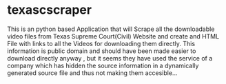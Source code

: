 # texascscraper

This is an python based Application that will Scrape all the downloadable video files from Texas Supreme Court(Civil) Website and create and HTML File with links to all the Videos for downloading them directly.
This information is public domain and should have been made easier to download directly anyway , but it seems they have used the service of a company which has hidden the source information in a dynamically generated source file and thus not making them accesible...
